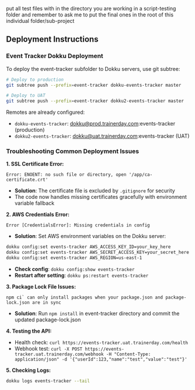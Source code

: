 put all test files with in the directory you are working in a script-testing folder and remember to ask me to put the final ones in the root of this individual folder/sub-project

## Deployment Instructions

### Event Tracker Dokku Deployment

To deploy the event-tracker subfolder to Dokku servers, use git subtree:

```bash
# Deploy to production
git subtree push --prefix=event-tracker dokku-events-tracker master

# Deploy to UAT
git subtree push --prefix=event-tracker dokku2-events-tracker master
```

Remotes are already configured:
- `dokku-events-tracker`: dokku@prod.trainerday.com:events-tracker (production)
- `dokku2-events-tracker`: dokku@uat.trainerday.com:events-tracker (UAT)

### Troubleshooting Common Deployment Issues

**1. SSL Certificate Error:**
```
Error: ENOENT: no such file or directory, open '/app/ca-certificate.crt'
```
- **Solution**: The certificate file is excluded by `.gitignore` for security
- The code now handles missing certificates gracefully with environment variable fallback

**2. AWS Credentials Error:**
```
Error [CredentialsError]: Missing credentials in config
```
- **Solution**: Set AWS environment variables on the Dokku server:
```bash
dokku config:set events-tracker AWS_ACCESS_KEY_ID=your_key_here
dokku config:set events-tracker AWS_SECRET_ACCESS_KEY=your_secret_here
dokku config:set events-tracker AWS_REGION=us-east-1
```
- **Check config**: `dokku config:show events-tracker`
- **Restart after setting**: `dokku ps:restart events-tracker`

**3. Package Lock File Issues:**
```
npm ci` can only install packages when your package.json and package-lock.json are in sync
```
- **Solution**: Run `npm install` in event-tracker directory and commit the updated package-lock.json

**4. Testing the API:**
- Health check: `curl https://events-tracker.uat.trainerday.com/health`
- Webhook test: `curl -X POST https://events-tracker.uat.trainerday.com/webhook -H "Content-Type: application/json" -d '{"userId":123,"name":"test","value":"test"}'`

**5. Checking Logs:**
```bash
dokku logs events-tracker --tail
```
